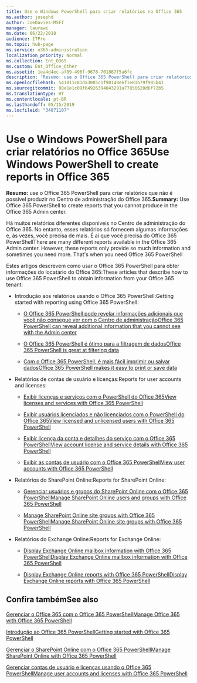 ```yaml
---
title: Use o Windows PowerShell para criar relatórios no Office 365
ms.author: josephd
author: JoeDavies-MSFT
manager: laurawi
ms.date: 06/22/2018
audience: ITPro
ms.topic: hub-page
ms.service: o365-administration
localization_priority: Normal
ms.collection: Ent_O365
ms.custom: Ent_Office_Other
ms.assetid: 1ea4d4ec-af89-496f-9678-701867f5a6fc
description: 'Resumo: use o Office 365 PowerShell para criar relatórios que você não pode produzir no Centro de administração do Office 365.'
ms.openlocfilehash: 541811c81da3085c1f90140e6f1e81b79f985b41
ms.sourcegitcommit: 08e1e1c09f64926394043291a77856620d6f72b5
ms.translationtype: HT
ms.contentlocale: pt-BR
ms.lasthandoff: 05/15/2019
ms.locfileid: "34071107"
---
```

# <a name="use-windows-powershell-to-create-reports-in-office-365"></a><span data-ttu-id="7d66e-103">Use o Windows PowerShell para criar relatórios no Office 365</span><span class="sxs-lookup"><span data-stu-id="7d66e-103">Use Windows PowerShell to create reports in Office 365</span></span>

 <span data-ttu-id="7d66e-104">**Resumo:** use o Office 365 PowerShell para criar relatórios que não é possível produzir no Centro de administração do Office 365.</span><span class="sxs-lookup"><span data-stu-id="7d66e-104">**Summary:** Use Office 365 PowerShell to create reports that you cannot produce in the Office 365 Admin center.</span></span>
  
<span data-ttu-id="7d66e-p101">Há muitos relatórios diferentes disponíveis no Centro de administração do Office 365. No entanto, esses relatórios só fornecem algumas informações e, às vezes, você precisa de mais. É aí que você precisa do Office 365 PowerShell</span><span class="sxs-lookup"><span data-stu-id="7d66e-p101">There are many different reports available in the Office 365 Admin center. However, these reports only provide so much information and sometimes you need more. That's when you need Office 365 PowerShell</span></span>
  
<span data-ttu-id="7d66e-108">Estes artigos descrevem como usar o Office 365 PowerShell para obter informações do locatário do Office 365:</span><span class="sxs-lookup"><span data-stu-id="7d66e-108">These articles that describe how to use Office 365 PowerShell to obtain information from your Office 365 tenant:</span></span>
  
- <span data-ttu-id="7d66e-109">Introdução aos relatórios usando o Office 365 PowerShell:</span><span class="sxs-lookup"><span data-stu-id="7d66e-109">Getting started with reporting using Office 365 PowerShell:</span></span>
    
  - [<span data-ttu-id="7d66e-110">O Office 365 PowerShell pode revelar informações adicionais que você não consegue ver com o Centro de administração</span><span class="sxs-lookup"><span data-stu-id="7d66e-110">Office 365 PowerShell can reveal additional information that you cannot see with the Admin center</span></span>](https://technet.microsoft.com/library/dn568034.aspx#reveal)
    
  - [<span data-ttu-id="7d66e-111">O Office 365 PowerShell é ótimo para a filtragem de dados</span><span class="sxs-lookup"><span data-stu-id="7d66e-111">Office 365 PowerShell is great at filtering data</span></span>](https://technet.microsoft.com/library/dn568034.aspx#filter)
    
  - [<span data-ttu-id="7d66e-112">Com o Office 365 PowerShell, é mais fácil imprimir ou salvar dados</span><span class="sxs-lookup"><span data-stu-id="7d66e-112">Office 365 PowerShell makes it easy to print or save data</span></span>](https://technet.microsoft.com/library/dn568034.aspx#printsave)
    
- <span data-ttu-id="7d66e-113">Relatórios de contas de usuário e licenças:</span><span class="sxs-lookup"><span data-stu-id="7d66e-113">Reports for user accounts and licenses:</span></span>
    
  - [<span data-ttu-id="7d66e-114">Exibir licenças e serviços com o PowerShell do Office 365</span><span class="sxs-lookup"><span data-stu-id="7d66e-114">View licenses and services with Office 365 PowerShell</span></span>](view-licenses-and-services-with-office-365-powershell.md)
    
  - [<span data-ttu-id="7d66e-115">Exibir usuários licenciados e não licenciados com o PowerShell do Office 365</span><span class="sxs-lookup"><span data-stu-id="7d66e-115">View licensed and unlicensed users with Office 365 PowerShell</span></span>](view-licensed-and-unlicensed-users-with-office-365-powershell.md)
    
  - [<span data-ttu-id="7d66e-116">Exibir licença da conta e detalhes do serviço com o Office 365 PowerShell</span><span class="sxs-lookup"><span data-stu-id="7d66e-116">View account license and service details with Office 365 PowerShell</span></span>](view-account-license-and-service-details-with-office-365-powershell.md)
    
  - [<span data-ttu-id="7d66e-117">Exibir as contas de usuário com o Office 365 PowerShell</span><span class="sxs-lookup"><span data-stu-id="7d66e-117">View user accounts with Office 365 PowerShell</span></span>](view-user-accounts-with-office-365-powershell.md)
    
- <span data-ttu-id="7d66e-118">Relatórios do SharePoint Online:</span><span class="sxs-lookup"><span data-stu-id="7d66e-118">Reports for SharePoint Online:</span></span>
    
  - [<span data-ttu-id="7d66e-119">Gerenciar usuários e grupos do SharePoint Online com o Office 365 PowerShell</span><span class="sxs-lookup"><span data-stu-id="7d66e-119">Manage SharePoint Online users and groups with Office 365 PowerShell</span></span>](http://technet.microsoft.com/library/9680af2e-a965-4e62-92ee-da72105c7800.aspx)
    
  - [<span data-ttu-id="7d66e-120">Manage SharePoint Online site groups with Office 365 PowerShell</span><span class="sxs-lookup"><span data-stu-id="7d66e-120">Manage SharePoint Online site groups with Office 365 PowerShell</span></span>](http://technet.microsoft.com/library/122f4099-c78d-4cce-bab0-4343b04596ae.aspx)
    
- <span data-ttu-id="7d66e-121">Relatórios do Exchange Online:</span><span class="sxs-lookup"><span data-stu-id="7d66e-121">Reports for Exchange Online:</span></span>
    
  - [<span data-ttu-id="7d66e-122">Display Exchange Online mailbox information with Office 365 PowerShell</span><span class="sxs-lookup"><span data-stu-id="7d66e-122">Display Exchange Online mailbox information with Office 365 PowerShell</span></span>](http://technet.microsoft.com/library/13843002-56ca-4b75-81c5-84386522b01b.aspx)
    
  - [<span data-ttu-id="7d66e-123">Display Exchange Online reports with Office 365 PowerShell</span><span class="sxs-lookup"><span data-stu-id="7d66e-123">Display Exchange Online reports with Office 365 PowerShell</span></span>](http://technet.microsoft.com/library/4873a063-9fc4-4ed9-826a-6e935fef61d4.aspx)
    
## <a name="see-also"></a><span data-ttu-id="7d66e-124">Confira também</span><span class="sxs-lookup"><span data-stu-id="7d66e-124">See also</span></span>

#### 

[<span data-ttu-id="7d66e-125">Gerenciar o Office 365 com o Office 365 PowerShell</span><span class="sxs-lookup"><span data-stu-id="7d66e-125">Manage Office 365 with Office 365 PowerShell</span></span>](manage-office-365-with-office-365-powershell.md)
  
[<span data-ttu-id="7d66e-126">Introdução ao Office 365 PowerShell</span><span class="sxs-lookup"><span data-stu-id="7d66e-126">Getting started with Office 365 PowerShell</span></span>](getting-started-with-office-365-powershell.md)
  
[<span data-ttu-id="7d66e-127">Gerenciar o SharePoint Online com o Office 365 PowerShell</span><span class="sxs-lookup"><span data-stu-id="7d66e-127">Manage SharePoint Online with Office 365 PowerShell</span></span>](manage-sharepoint-online-with-office-365-powershell.md)
  
[<span data-ttu-id="7d66e-128">Gerenciar contas de usuário e licenças usando o Office 365 PowerShell</span><span class="sxs-lookup"><span data-stu-id="7d66e-128">Manage user accounts and licenses with Office 365 PowerShell</span></span>](manage-user-accounts-and-licenses-with-office-365-powershell.md)
  
